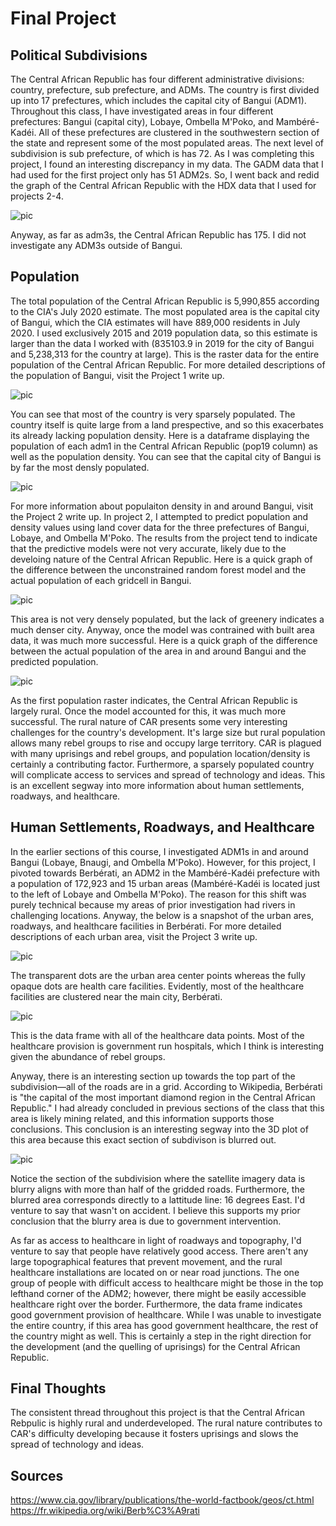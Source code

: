 # Final Project

## Political Subdivisions

The Central African Republic has four different administrative divisions: country, prefecture, sub prefecture, and ADMs. The country is first divided up into 17 prefectures, which includes the capital city of Bangui (ADM1). Throughout this class, I have investigated areas in four different prefectures: Bangui (capital city), Lobaye, Ombella M'Poko, and Mambéré-Kadéi. All of these prefectures are clustered in the southwestern section of the state and represent some of the most populated areas. The next level of subdivision is sub prefecture, of which is has 72. As I was completing this project, I found an interesting discrepancy in my data. The GADM data that I had used for the first project only has 51 ADM2s. So, I went back and redid the graph of the Central African Republic with the HDX data that I used for projects 2-4. 

![pic](New_Central_African_Republic.png)

Anyway, as far as adm3s, the Central African Republic has 175. I did not investigate any ADM3s outside of Bangui. 

## Population 

The total population of the Central African Republic is 5,990,855 according to the CIA's July 2020 estimate. The most populated area is the capital city of Bangui, which the CIA estimates will have 889,000 residents in July 2020. I used exclusively 2015 and 2019 population data, so this estimate is larger than the data I worked with (835103.9 in 2019 for the city of Bangui and 5,238,313 for the country at large). This is the raster data for the entire population of the Central African Republic. For more detailed descriptions of the population of Bangui, visit the Project 1 write up. 

![pic](CAR_raster.png)

You can see that most of the country is very sparsely populated. The country itself is quite large from a land prespective, and so this exacerbates its already lacking population density. Here is a dataframe displaying the population of each adm1 in the Central African Republic (pop19 column) as well as the population density. You can see that the capital city of Bangui is by far the most densly populated. 

![pic](adm1_df.png)

For more information about populaiton density in and around Bangui, visit the Project 2 write up. In project 2, I attempted to predict population and density values using land cover data for the three prefectures of Bangui, Lobaye, and Ombella M'Poko. The results from the project tend to indicate that the predictive models were not very accurate, likely due to the develoing nature of the Central African Republic. Here is a quick graph of the difference between the unconstrained random forest model and the actual population of each gridcell in Bangui. 

![pic](Bangui_mapview.png)

This area is not very densely populated, but the lack of greenery indicates a much denser city. Anyway, once the model was contrained with built area data, it was much more successful. Here is a quick graph of the difference between the actual population of the area in and around Bangui and the predicted population.

![pic](Log_pop_diff.png)

As the first population raster indicates, the Central African Republic is largely rural. Once the model accounted for this, it was much more successful. The rural nature of CAR presents some very interesting challenges for the country's development. It's large size but rural population allows many rebel groups to rise and occupy large territory. CAR is plagued with many uprisings and rebel groups, and population location/density is certainly a contributing factor. Furthermore, a sparsely populated country will complicate access to services and spread of technology and ideas. This is an excellent segway into more information about human settlements, roadways, and healthcare. 

## Human Settlements, Roadways, and Healthcare

In the earlier sections of this course, I investigated ADM1s in and around Bangui (Lobaye, Bnaugi, and Ombella M'Poko). However, for this project, I pivoted towards Berbérati, an ADM2 in the Mambéré-Kadéi prefecture with a population of 172,923 and 15 urban areas (Mambéré-Kadéi is located just to the left of Lobaye and Ombella M'Poko). The reason for this shift was purely technical because my areas of prior investigation had rivers in challenging locations. Anyway, the below is a snapshot of the urban ares, roadways, and healthcare facilities in Berbérati. For more detailed descriptions of each urban area, visit the Project 3 write up. 

![pic](health_and_roads_caf.png)

The transparent dots are the urban area center points whereas the fully opaque dots are health care facilities. Evidently, most of the healthcare facilities are clustered near the main city, Berbérati.  

![pic](healthcare_facilities.png)

This is the data frame with all of the healthcare data points. Most of the healthcare provision is government run hospitals, which I think is interesting given the abundance of rebel groups. 

Anyway, there is an interesting section up towards the top part of the subdivision—all of the roads are in a grid. According to Wikipedia, Berbérati is "the capital of the most important diamond region in the Central African Republic." I had already concluded in previous sections of the class that this area is likely mining related, and this information supports those conclusions. This conclusion is an interesting segway into the 3D plot of this area because this exact section of subdivison is blurred out. 

![pic](3d_Berberati.png)

Notice the section of the subdivision where the satellite imagery data is blurry aligns with more than half of the gridded roads. Furthermore, the blurred area corresponds directly to a lattitude line: 16 degrees East. I'd venture to say that wasn't on accident. I believe this supports my prior conclusion that the blurry area is due to government intervention. 

As far as access to healthcare in light of roadways and topography, I'd venture to say that people have relatively good access. There aren't any large topographical features that prevent movement, and the rural healthcare installations are located on or near road junctions. The one group of people with difficult access to healthcare might be those in the top lefthand corner of the ADM2; however, there might be easily accessible healthcare right over the border. Furthermore, the data frame indicates good government provision of healthcare. While I was unable to investigate the entire country, if this area has good government healthcare, the rest of the country might as well. This is certainly a step in the right direction for the development (and the quelling of uprisings) for the Central African Republic. 

## Final Thoughts

The consistent thread throughout this project is that the Central African Rebpulic is highly rural and underdeveloped. The rural nature contributes to CAR's difficulty developing because it fosters uprisings and slows the spread of technology and ideas. 

## Sources

https://www.cia.gov/library/publications/the-world-factbook/geos/ct.html
https://fr.wikipedia.org/wiki/Berb%C3%A9rati
